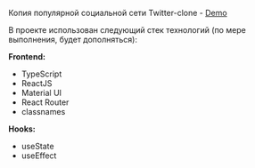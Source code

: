 Копия популярной социальной сети Twitter-clone - [Demo](https://react-twitter-clone-gules.vercel.app/)

В проекте использован следующий стек технологий (по мере выполнения, будет дополняться):

**Frontend:**

-   TypeScript
-   ReactJS
-   Material UI
-   React Router
-   classnames

**Hooks:**

-   useState
-   useEffect
